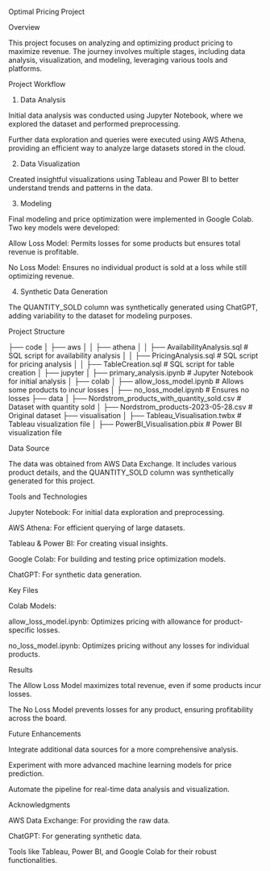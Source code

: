 Optimal Pricing Project

Overview

This project focuses on analyzing and optimizing product pricing to maximize revenue. The journey involves multiple stages, including data analysis, visualization, and modeling, leveraging various tools and platforms.

Project Workflow

1. Data Analysis

Initial data analysis was conducted using Jupyter Notebook, where we explored the dataset and performed preprocessing.

Further data exploration and queries were executed using AWS Athena, providing an efficient way to analyze large datasets stored in the cloud.

2. Data Visualization

Created insightful visualizations using Tableau and Power BI to better understand trends and patterns in the data.

3. Modeling

Final modeling and price optimization were implemented in Google Colab. Two key models were developed:

Allow Loss Model: Permits losses for some products but ensures total revenue is profitable.

No Loss Model: Ensures no individual product is sold at a loss while still optimizing revenue.

4. Synthetic Data Generation

The QUANTITY_SOLD column was synthetically generated using ChatGPT, adding variability to the dataset for modeling purposes.

Project Structure

├── code
│   ├── aws
│   │   ├── athena
│   │       ├── AvailabilityAnalysis.sql   # SQL script for availability analysis
│   │       ├── PricingAnalysis.sql       # SQL script for pricing analysis
│   │       ├── TableCreation.sql         # SQL script for table creation
│   ├── jupyter
│       ├── primary_analysis.ipynb        # Jupyter Notebook for initial analysis
│   ├── colab
│       ├── allow_loss_model.ipynb        # Allows some products to incur losses
│       ├── no_loss_model.ipynb           # Ensures no losses
├── data
│   ├── Nordstrom_products_with_quantity_sold.csv   # Dataset with quantity sold
│   ├── Nordstrom_products-2023-05-28.csv           # Original dataset
├── visualisation
│   ├── Tableau_Visualisation.twbx       # Tableau visualization file
│   ├── PowerBI_Visualisation.pbix       # Power BI visualization file


Data Source

The data was obtained from AWS Data Exchange. It includes various product details, and the QUANTITY_SOLD column was synthetically generated for this project.

Tools and Technologies

Jupyter Notebook: For initial data exploration and preprocessing.

AWS Athena: For efficient querying of large datasets.

Tableau & Power BI: For creating visual insights.

Google Colab: For building and testing price optimization models.

ChatGPT: For synthetic data generation.

Key Files

Colab Models:

allow_loss_model.ipynb: Optimizes pricing with allowance for product-specific losses.

no_loss_model.ipynb: Optimizes pricing without any losses for individual products.

Results

The Allow Loss Model maximizes total revenue, even if some products incur losses.

The No Loss Model prevents losses for any product, ensuring profitability across the board.



Future Enhancements

Integrate additional data sources for a more comprehensive analysis.

Experiment with more advanced machine learning models for price prediction.

Automate the pipeline for real-time data analysis and visualization.

Acknowledgments

AWS Data Exchange: For providing the raw data.

ChatGPT: For generating synthetic data.

Tools like Tableau, Power BI, and Google Colab for their robust functionalities.
